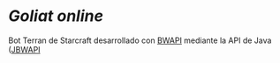 # _Goliat online_

Bot Terran de Starcraft desarrollado con [BWAPI](https://github.com/bwapi/bwapi) mediante la API de Java ([JBWAPI](https://github.com/JNIBWAPI/JNIBWAPI)
